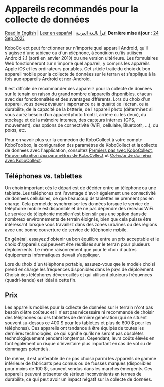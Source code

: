 # Appareils recommandés pour la collecte de données
<a href="../devices_for_data_collection.html">Read in English</a> | <a href="../es/devices_for_data_collection.html">Leer en español</a> | <a href="../ar/devices_for_data_collection.html">اقرأ باللغة العربية</a>
**Dernière mise à jour :** <a href="https://github.com/kobotoolbox/docs/blob/a19866f2bcf05d3646beb9350085d33adfe39f89/source/devices_for_data_collection.md" class="reference">24 Sep 2025</a>

KoboCollect peut fonctionner sur n'importe quel appareil Android, qu'il s'agisse d'une tablette ou d'un téléphone, à condition qu'ils utilisent Android 2.1 (sorti en janvier 2010) ou une version ultérieure. Les formulaires Web fonctionneront sur n'importe quel appareil, y compris les appareils Apple iOS et les ordinateurs portables. Cet article traite du choix du bon appareil mobile pour la collecte de données sur le terrain et s'applique à la fois aux appareils Android et non-Android.

Il est difficile de recommander des appareils pour la collecte de données sur le terrain en raison du grand nombre d'appareils disponibles, chacun avec des fonctionnalités et des avantages différents. Lors du choix d'un appareil, vous devez évaluer l'importance de la qualité de l'écran, de la durabilité, de la capacité de la batterie, de l'appareil photo (déterminez si vous aurez besoin d'un appareil photo frontal, arrière ou les deux), du stockage et de la mémoire internes, des capteurs internes (GPS, mouvement), des options de connectivité (WiFi, cellulaire, Bluetooth, ...), du poids, etc.

<p class="note">
    Pour en savoir plus sur la connexion de KoboCollect à votre compte KoboToolbox, la configuration des paramètres de KoboCollect et la collecte de données avec l'application, consultez <a href="https://support.kobotoolbox.org/kobocollect_on_android_latest.html">Premiers pas avec KoboCollect</a>, <a href="https://support.kobotoolbox.org/kobocollect_settings.html">Personnalisation des paramètres de KoboCollect</a> et <a href="https://support.kobotoolbox.org/data_collection_kobocollect.html">Collecte de données avec KoboCollect</a>.
</p>

## Téléphones vs. tablettes

Un choix important dès le départ est de décider entre un téléphone ou une tablette. Les téléphones ont l'avantage d'avoir également une connectivité de données cellulaires, ce que beaucoup de tablettes ne prennent pas en charge. Cela permet de synchroniser les données lorsque le service de téléphonie mobile est disponible et de ne pas dépendre des réseaux WiFi. Le service de téléphonie mobile n'est bien sûr pas une option dans de nombreux environnements de terrain éloignés, bien que cela puisse être intéressant lorsque vous travaillez dans des zones urbaines ou des régions avec une bonne couverture de service de téléphonie mobile.

En général, essayez d'obtenir un bon équilibre entre un prix acceptable et le choix d'appareils qui peuvent être réutilisés sur le terrain pour plusieurs déploiements. Le même raisonnement que pour le choix d'autres équipements informatiques devrait s'appliquer.

Lors du choix d'un téléphone portable, assurez-vous que le modèle choisi prend en charge les fréquences disponibles dans le pays de déploiement. Choisir des téléphones déverrouillés et qui utilisent plusieurs fréquences (quadri-bande) est idéal à cette fin.

## Prix

Les appareils mobiles pour la collecte de données sur le terrain n'ont pas besoin d'être coûteux et il n'est pas nécessaire ni recommandé de choisir des téléphones ou des tablettes de dernière génération (qui se situent souvent au-dessus de 400 $ pour les tablettes et plus de 600 $ pour les téléphones). Ces appareils ont tendance à être équipés de toutes les dernières technologies, ce qui signifie qu'ils ne seront pas obsolètes technologiquement pendant longtemps. Cependant, leurs coûts élevés en font également un risque d'inventaire plus important en cas de vol ou de dommages potentiels.

De même, il est préférable de ne pas choisir parmi les appareils de gamme inférieure de fabricants peu connus ou de fausses marques (disponibles pour moins de 100 $), souvent vendus dans les marchés émergents. Ces appareils peuvent présenter de sérieux inconvénients en termes de durabilité, ce qui peut avoir un impact négatif sur la collecte de données.